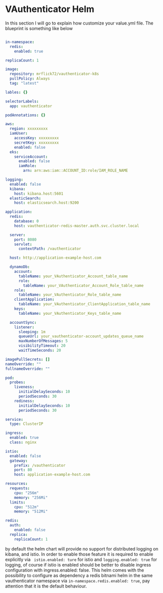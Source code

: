 # VAuthenticator Helm

In this section I will go to explain how customize your value.yml file. The blueprint is something like below

```yaml

in-namespace:
  redis:
    enabled: true

replicaCount: 1

image:
  repository: mrflick72/vauthenticator-k8s
  pullPolicy: Always
  tag: "latest"

lables: {}

selectorLabels:
  app: vauthenticator

podAnnotations: {}

aws:
  region: xxxxxxxxx
  iamUser:
    accessKey: xxxxxxxxx
    secretKey: xxxxxxxxx
    enabled: false
  eks:
    serviceAccount:
      enabled: false
      iamRole:
        arn: arn:aws:iam::ACCOUNT_ID:role/IAM_ROLE_NAME

logging:
  enabled: false
  kibana:
    host: kibana.host:5601
  elasticSearch:
    host: elasticsearch.host:9200

application:
  redis:
    database: 0
    host: vauthenticator-redis-master.auth.svc.cluster.local

  server:
    port: 8080
    servlet:
      contextPath: /vauthenticator

  host: http://application-example-host.com

  dynamoDb:
    account:
      tableName: your_VAuthenticator_Account_table_name
      role:
        tableName: your_VAuthenticator_Account_Role_table_name
    role:
      tableName: your_VAuthenticator_Role_table_name
    clientApplication:
      tableName: your_VAuthenticator_ClientApplication_table_name
    keys:
      tableName: your_VAuthenticator_Keys_table_name

  accountSync:
    listener:
      sleeping: 1m
      queueUrl: your_vauthenticator-account_updates_queue_name
      maxNumberOfMessages: 5
      visibilityTimeout: 20
      waitTimeSeconds: 20

imagePullSecrets: []
nameOverride: ""
fullnameOverride: ""

pod:
  probes:
    liveness:
      initialDelaySeconds: 10
      periodSeconds: 30
    rediness:
      initialDelaySeconds: 10
      periodSeconds: 30

service:
  type: ClusterIP

ingress:
  enabled: true
  class: nginx

istio:
  enabled: false
  gateway:
    prefix: /vauthenticator
    port: 80
    host: application-example-host.com

resources:
  requests:
    cpu: "256m"
    memory: "256Mi"
  limits:
    cpu: "512m"
    memory: "512Mi"

redis:
  auth:
    enabled: false
  replica:
    replicaCount: 1
```

by default the helm chart will provide no support for distributed logging on kibana, and istio. In order to enable those feature it is required to enable explicitly via ``` istio.enabled: ture``` for istio and ```logging.enabled: true``` for logging, 
of course if istio is enabled should be better to disable ingress configuration with ingress.enabled: false. 
This helm comes with the possibility to configure as dependency a redis bitnami helm in the same vauthenticator namespace via ```in-namespace.redis.enabled: true```, pay attention that it is the default behaviour.